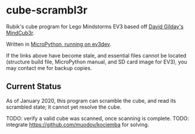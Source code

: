 # cube-scrambl3r
Rubik's cube program for Lego Mindstorms EV3
based off [David Gilday's MindCub3r](https://www.mindcuber.com/mindcub3r/mindcub3r.html).

Written in [MicroPython, running on ev3dev](https://education.lego.com/en-us/support/mindstorms-ev3/python-for-ev3).

If the links above have become stale, and essential files cannot be located (structure build file, 
MicroPython manual, and SD card image for EV3), you may contact me for backup copies.

<!-- https://drive.google.com/drive/u/0/folders/1jUdjHS22F1zwnxoQA3R3IfTaT3J7NjvH -->

## Current Status
As of January 2020, this program can scramble the cube, and read its scrambled state; it cannot yet
resolve the cube.

TODO: verify a valid cube was scanned, once scanning is complete.
TODO: integrate https://github.com/muodov/kociemba for solving.
